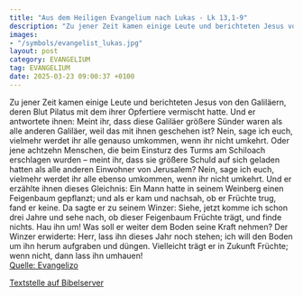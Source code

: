 ```yaml
---
title: "Aus dem Heiligen Evangelium nach Lukas - Lk 13,1-9"
description: "Zu jener Zeit kamen einige Leute und berichteten Jesus von den Galiläern, deren Blut Pilatus mit dem ihrer Opfertiere vermischt hatte. Und er antwortete ihnen: Meint ihr, dass diese Galiläer größere Sünder waren als alle anderen Galiläer, weil das mit ihnen geschehen ist? Nein, s...."
images:
- "/symbols/evangelist_lukas.jpg"
layout: post
category: EVANGELIUM
tag: EVANGELIUM
date: 2025-03-23 09:00:37 +0100
---
```

Zu jener Zeit kamen einige Leute und berichteten Jesus von den Galiläern, deren Blut Pilatus mit dem ihrer Opfertiere vermischt hatte.
Und er antwortete ihnen: Meint ihr, dass diese Galiläer größere Sünder waren als alle anderen Galiläer, weil das mit ihnen geschehen ist?
Nein, sage ich euch, vielmehr werdet ihr alle genauso umkommen, wenn ihr nicht umkehrt.<!--more-->
Oder jene achtzehn Menschen, die beim Einsturz des Turms am Schiloach erschlagen wurden – meint ihr, dass sie größere Schuld auf sich geladen hatten als alle anderen Einwohner von Jerusalem?
Nein, sage ich euch, vielmehr werdet ihr alle ebenso umkommen, wenn ihr nicht umkehrt.
Und er erzählte ihnen dieses Gleichnis: Ein Mann hatte in seinem Weinberg einen Feigenbaum gepflanzt; und als er kam und nachsah, ob er Früchte trug, fand er keine.
Da sagte er zu seinem Winzer: Siehe, jetzt komme ich schon drei Jahre und sehe nach, ob dieser Feigenbaum Früchte trägt, und finde nichts. Hau ihn um! Was soll er weiter dem Boden seine Kraft nehmen?
Der Winzer erwiderte: Herr, lass ihn dieses Jahr noch stehen; ich will den Boden um ihn herum aufgraben und düngen.
Vielleicht trägt er in Zukunft Früchte; wenn nicht, dann lass ihn umhauen!<br>
[Quelle: Evangelizo](https://evangeliumtagfuertag.org/DE/gospel)

[Textstelle auf Bibelserver](https://www.bibleserver.com/EU/Lukas13,1-9)
